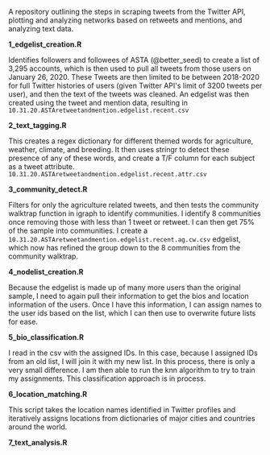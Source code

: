 A repository outlining the steps in scraping tweets from the Twitter API, plotting and analyzing networks based on retweets and mentions, and analyzing text data.

**1_edgelist_creation.R**

Identifies followers and followees of ASTA (@better_seed) to create a list of 3,295 accounts, which is then used to pull all tweets from those users on January 26, 2020. These Tweets are then limited to be between 2018-2020 for full Twitter histories of users (given Twitter API's limit of 3200 tweets per user), and then the text of the tweets was cleaned. An edgelist was then created using the tweet and mention data, resulting in `10.31.20.ASTAretweetandmention.edgelist.recent.csv`

**2_text_tagging.R**

This creates a regex dictionary for different themed words for agriculture, weather, climate, and breeding. It then uses stringr to detect these presence of any of these words, and create a T/F column for each subject as a tweet attribute. `10.31.20.ASTAretweetandmention.edgelist.recent.attr.csv`

**3_community_detect.R**

Filters for only the agriculture related tweets, and then tests the community walktrap function in igraph to identify communities. I identify 8 communities once removing those with less than 1 tweet or retweet. I can then get 75% of the sample into communities. I create a `10.31.20.ASTAretweetandmention.edgelist.recent.ag.cw.csv` edgelist, which now has refined the group down to the 8 communities from the community walktrap.

**4_nodelist_creation.R**

Because the edgelist is made up of many more users than the original sample, I need to again pull their information to get the bios and location information of the users. Once I have this information, I can assign names to the user ids based on the list, which I can then use to overwrite future lists for ease. 

**5_bio_classification.R**

I read in the csv with the assigned IDs. In this case, because I assigned IDs from an old list, I will join it with my new list. In this process, there is only a very small difference. I am then able to run the knn algorithm to try to train my assignments. This classification approach is in process.

**6_location_matching.R**

This script takes the location names identified in Twitter profiles and iteratively assigns locations from dictionaries of major cities and countries around the world.

**7_text_analysis.R**
